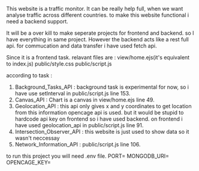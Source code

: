 This website is a traffic monitor. It can be really help full, when we want analyse traffic across different countries. to make this website functional i need a backend support.

It will be a over kill to make seperate projects for frontend and backend. so I have everything in same project. However the backend acts like a rest full api. for commucation and data transfer i have used fetch api.

Since it is a frontend task. relavant files are :
view/home.ejs(it's equivalent to index.js)
public/style.css
public/script.js

according to task :

1. Background_Tasks_API : background task is experimental for now, so i have use setInterval in public/script.js line 153.
2. Canvas_API : Chart is a canvas in view/home.ejs line 49.
3. Geolocation_API : this api only gives x and y coordinates to get location from this information opencage api is used. but it would be stupid to hardcode api key on frontend so i have used backend. on frontend i have used geolocation_api in public/script.js line 91.
4. Intersection_Observer_API : this website is just used to show data so it wasn't neccessay
5. Network_Information_API : public/script.js line 106.

to run this project you will need .env file.
PORT=
MONGODB_URI=
OPENCAGE_KEY=
